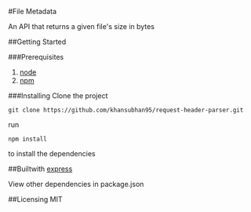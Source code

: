 #File Metadata

An API that returns a given file's size in bytes

##Getting Started

###Prerequisites

1. [node](https://nodejs.org/en/)
2. [npm](https://www.npmjs.com)

###Installing
Clone the project

```git
git clone https://github.com/khansubhan95/request-header-parser.git
```

run

```
npm install
```

to install the dependencies

##Builtwith
[express](https://expressjs.com/)   

View other dependencies in package.json

##Licensing
MIT